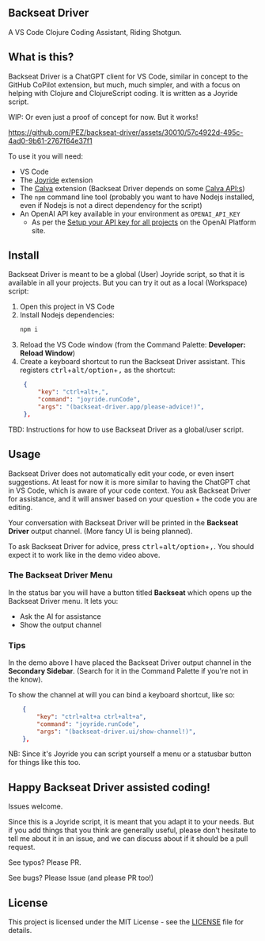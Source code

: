 ## Backseat Driver

A VS Code Clojure Coding Assistant, Riding Shotgun.

## What is this?

Backseat Driver is a ChatGPT client for VS Code, similar in concept to the GitHub CoPilot extension, but much, much simpler, and with a focus on helping with Clojure and ClojureScript coding. It is written as a Joyride script.

WIP: Or even just a proof of concept for now. But it works!

https://github.com/PEZ/backseat-driver/assets/30010/57c4922d-495c-4ad0-9b61-2767f64e37f1


To use it you will need:

* VS Code
* The [Joyride](https://github.com/BetterThanTomorrow/joyride) extension
* The [Calva](https://calva.io) extension (Backseat Driver depends on some [Calva API:s](https://calva.io/api/))
* The `npm` command line tool (probably you want to have Nodejs installed, even if Nodejs is not a direct dependency for the script)
* An OpenAI API key available in your environment as `OPENAI_API_KEY`
  * As per the [Setup your API key for all projects](https://platform.openai.com/docs/quickstart/step-2-setup-your-api-key) on the OpenAI Platform site.

## Install

Backseat Driver is meant to be a global (User) Joyride script, so that it is available in all your projects. But you can try it out as a local (Workspace) script:

1. Open this project in VS Code
1. Install Nodejs dependencies:
   ```sh
   npm i
   ```
1. Reload the VS Code window (from the Command Palette: **Developer: Reload Window**)
1. Create a keyboard shortcut to run the Backseat Driver assistant. This registers <kbd>ctrl</kbd>+<kbd>alt/option</kbd>+<kbd>,</kbd> as the shortcut:
   ```json
    {
        "key": "ctrl+alt+,",
        "command": "joyride.runCode",
        "args": "(backseat-driver.app/please-advice!)",
    },
   ```

TBD: Instructions for how to use Backseat Driver as a global/user script.

## Usage

Backseat Driver does not automatically edit your code, or even insert suggestions. At least for now it is more similar to having the ChatGPT chat in VS Code, which is aware of your code context. You ask Backseat Driver for assistance, and it will answer based on your question + the code you are editing.

Your conversation with Backseat Driver will be printed in the **Backseat Driver** output channel. (More fancy UI is being planned).

To ask Backseat Driver for advice, press <kbd>ctrl</kbd>+<kbd>alt/option</kbd>+<kbd>,</kbd>. You should expect it to work like in the demo video above.

### The Backseat Driver Menu

In the status bar you will have a button titled **Backseat** which opens up the Backseat Driver menu. It lets you:

* Ask the AI for assistance
* Show the output channel

### Tips

In the demo above I have placed the Backseat Driver output channel in the **Secondary Sidebar**. (Search for it in the Command Palette if you're not in the know).

To show the channel at will you can bind a keyboard shortcut, like so:

```json
    {
        "key": "ctrl+alt+a ctrl+alt+a",
        "command": "joyride.runCode",
        "args": "(backseat-driver.ui/show-channel!)",
    },
```

NB: Since it's Joyride you can script yourself a menu or a statusbar button for things like this too.

## Happy Backseat Driver assisted coding!

Issues welcome.

Since this is a Joyride script, it is meant that you adapt it to your needs. But if you add things that you think are generally useful, please don't hesitate to tell me about it in an issue, and we can discuss about if it should be a pull request.

See typos? Please PR.

See bugs? Please Issue (and please PR too!)

## License

This project is licensed under the MIT License - see the [LICENSE](LICENSE) file for details.